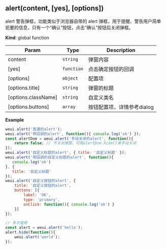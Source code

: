 <a name="alert"></a>

## alert(content, [yes], [options])
alert 警告弹框，功能类似于浏览器自带的 alert 弹框，用于提醒、警告用户简单扼要的信息，只有一个“确认”按钮，点击“确认”按钮后关闭弹框。

**Kind**: global function  

| Param | Type | Description |
| --- | --- | --- |
| content | <code>string</code> | 弹窗内容 |
| [yes] | <code>function</code> | 点击确定按钮的回调 |
| [options] | <code>object</code> | 配置项 |
| [options.title] | <code>string</code> | 弹窗的标题 |
| [options.className] | <code>string</code> | 自定义类名 |
| [options.buttons] | <code>array</code> | 按钮配置项，详情参考dialog |

**Example**  
```js
weui.alert('普通的alert');weui.alert('带回调的alert', function(){ console.log('ok') });const alertDom = weui.alert('手动关闭的alert', function(){    return false; // 不关闭弹窗，可用alertDom.hide()来手动关闭});weui.alert('自定义标题的alert', { title: '自定义标题' });weui.alert('带回调的自定义标题的alert', function(){   console.log('ok')}, {   title: '自定义标题'});weui.alert('自定义按钮的alert', {    title: '自定义按钮的alert',    buttons: [{        label: 'OK',        type: 'primary',        onClick: function(){ console.log('ok') }    }]});// 多次使用const alert = weui.alert('hello');alert.hide(function(){    weui.alert('world');});
```
